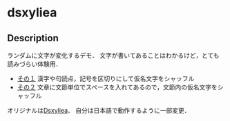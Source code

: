 # dsxyliea

## Description

ランダムに文字が変化するデモ．
文字が書いてあることはわかるけど，とても読みづらい体験用．

- [その１](https://yamaguchitoshi.github.io/dsxyliea/index01.html) 漢字や句読点，記号を区切りにして仮名文字をシャッフル
- [その２](https://yamaguchitoshi.github.io/dsxyliea/index02.html) 文章に文節単位でスペースを入れてあるので，文節内の仮名文字をシャッフル

オリジナルは[Dsxyliea](http://geon.github.io/programming/2016/03/03/dsxyliea)．
自分は日本語で動作するように一部変更．